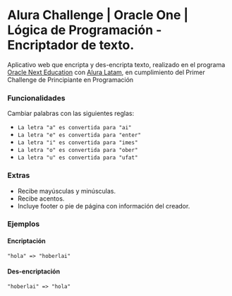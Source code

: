 # Alura Challenge | Oracle One | Lógica de Programación - Encriptador de texto.

Aplicativo web que encripta y des-encripta texto, realizado en el programa [Oracle Next Education](https://www.oracle.com/co/education/oracle-next-education/ "Oracle Next Education") con [Alura Latam](https://www.aluracursos.com/ "Alura Latam"),  en cumplimiento del Primer Challenge de Principiante en Programación

### Funcionalidades
Cambiar palabras con las siguientes reglas:

- `La letra "a" es convertida para "ai"`
- `La letra "e" es convertida para "enter"`
- `La letra "i" es convertida para "imes"`
- `La letra "o" es convertida para "ober"`
- `La letra "u" es convertida para "ufat"`

### Extras
- Recibe mayúsculas y minúsculas.
- Recibe acentos.
- Incluye footer o pie de página con información del creador.

### Ejemplos
#### Encriptación
`"hola" => "hoberlai"`
#### Des-encriptación
`"hoberlai" => "hola"`


